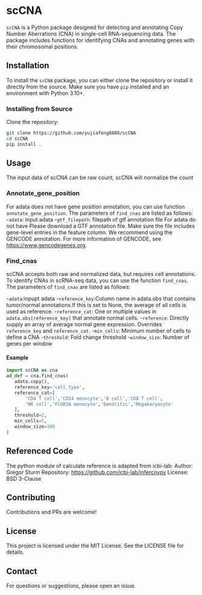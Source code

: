 # scCNA
`scCNA` is a Python package designed for detecting and annotating Copy Number Aberrations (CNA) in single-cell RNA-sequencing data. The package includes functions for identifying CNAs and annotating genes with their chromosomal positions.

## Installation

To install the `scCNA` package, you can either clone the repository or install it directly from the source. Make sure you have `pip` installed and an environment with Python 3.10+.

### Installing from Source

Clone the repository:

```bash
git clone https://github.com/yujiafeng8888/scCNA
cd scCNA
pip install .
```
## Usage

The input data of scCNA can be raw count, scCNA will normalize the count
### Annotate_gene_position

For adata does not have gene position annotation, you can use function `annotate_gene_position`.
The parameters of `find_cnas` are listed as follows:
-`adata`: input adata
-`gtf_filepath`: filepath of gtf annotation file
For adata do not have Please download a GTF annotation file. Make sure the file includes gene-level entries in the feature column. We recommend using the GENCODE annotation. For more information of GENCODE, see https://www.gencodegenes.org.

### Find_cnas
scCNA accepts both raw and normalized data, but requires cell annotations.
To identify CNAs in scRNA-seq data, you can use the function `find_cnas`.
The parameters of `find_cnas` are listed as follows:

-`adata`:inpupt adata
-`reference_key`:Column name in adata.obs that contains tumor/normal annotations.If this is set to None, the average of all cells is used as reference.
-`reference_cat`: One or multiple values in `adata.obs[reference_key]` that annotate normal cells.
-`reference`: Directly supply an array of average normal gene expression. Overrides `reference_key` and `reference_cat`.
-`min_cells`: Minimum number of cells to define a CNA
-`threshold`: Fold change threshold
-`window_size`: Number of genes per window

#### Example
 ```python
import scCNA as cna
ad_def = cna.find_cnas(
    adata.copy(),
    reference_key='cell_type',
    reference_cat=[
        'CD4 T cell','CD14 monocyte','B cell','CD8 T cell',
        'NK cell','FCGR3A monocyte','Dendritic','Megakaryocyte'
    ],
    threshold=2,
    min_cells=5,
    window_size=100
)
 ```
## Referenced Code
The python module of calculate reference is adapted from icbi-lab:
Author: Gregor Sturm
Repository: https://github.com/icbi-lab/infercnvpy
License: BSD 3-Clause

## Contributing
Contributions and PRs are welcome!
## License
This project is licensed under the MIT License. See the LICENSE file for details.
## Contact
For questions or suggestions, please open an issue.






